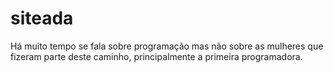 # siteada
Há muito tempo se fala sobre programação mas não sobre as mulheres que fizeram parte deste caminho, principalmente a primeira programadora. 
